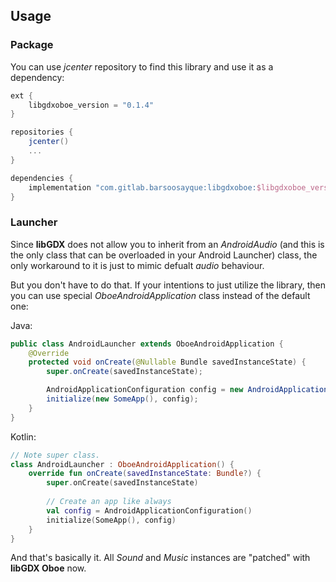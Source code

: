 ## Usage

### Package

You can use *jcenter* repository to find this library and use it as a dependency:

```groovy
ext {
    libgdxoboe_version = "0.1.4"
}

repositories {
    jcenter()
    ...
}

dependencies {
    implementation "com.gitlab.barsoosayque:libgdxoboe:$libgdxoboe_version"
}
```

### Launcher

Since **libGDX** does not allow you to inherit from an *AndroidAudio* (and this is the only class that can be overloaded in your Android Launcher) class, the only workaround to it is just to mimic defualt *audio* behaviour.

But you don't have to do that. If your intentions to just utilize the library, then you can use special *OboeAndroidApplication* class instead of the default one:

Java:
```java
public class AndroidLauncher extends OboeAndroidApplication {
    @Override
    protected void onCreate(@Nullable Bundle savedInstanceState) {
        super.onCreate(savedInstanceState);

        AndroidApplicationConfiguration config = new AndroidApplicationConfiguration();
        initialize(new SomeApp(), config);
    }
}
```

Kotlin:
```kotlin
// Note super class.
class AndroidLauncher : OboeAndroidApplication() {
    override fun onCreate(savedInstanceState: Bundle?) {
        super.onCreate(savedInstanceState)
        
        // Create an app like always
        val config = AndroidApplicationConfiguration()
        initialize(SomeApp(), config)
    }
}
```

And that's basically it. All *Sound* and *Music* instances are "patched" with **libGDX Oboe** now.
